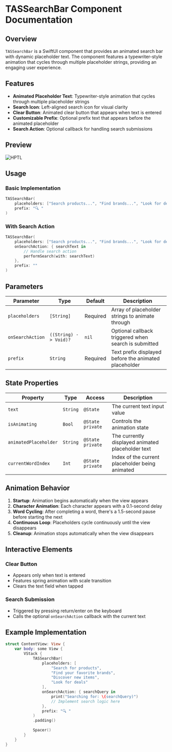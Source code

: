 # TASSearchBar Component Documentation

## Overview

`TASSearchBar` is a SwiftUI component that provides an animated search bar with dynamic placeholder text. The component features a typewriter-style animation that cycles through multiple placeholder strings, providing an engaging user experience.

## Features

- **Animated Placeholder Text**: Typewriter-style animation that cycles through multiple placeholder strings
- **Search Icon**: Left-aligned search icon for visual clarity
- **Clear Button**: Animated clear button that appears when text is entered
- **Customizable Prefix**: Optional prefix text that appears before the animated placeholder
- **Search Action**: Optional callback for handling search submissions

## Preview

![HPTL](https://res.cloudinary.com/dr6cm6n5f/image/upload/v1737442931/hometablayout-ezgif.com-video-to-gif-converter_cjljyk.gif)

## Usage

### Basic Implementation

```swift
TASSearchBar(
    placeholders: ["Search products...", "Find brands...", "Look for deals..."],
    prefix: "🔍 "
)
```

### With Search Action

```swift
TASSearchBar(
    placeholders: ["Search products...", "Find brands...", "Look for deals..."],
    onSearchAction: { searchText in
        // Handle search action
        performSearch(with: searchText)
    },
    prefix: ""
)
```

## Parameters

| Parameter | Type | Default | Description |
|-----------|------|---------|-------------|
| `placeholders` | `[String]` | Required | Array of placeholder strings to animate through |
| `onSearchAction` | `((String) -> Void)?` | `nil` | Optional callback triggered when search is submitted |
| `prefix` | `String` | Required | Text prefix displayed before the animated placeholder |

## State Properties

| Property | Type | Access | Description |
|----------|------|--------|-------------|
| `text` | `String` | `@State` | The current text input value |
| `isAnimating` | `Bool` | `@State private` | Controls the animation state |
| `animatedPlaceholder` | `String` | `@State private` | The currently displayed animated placeholder text |
| `currentWordIndex` | `Int` | `@State private` | Index of the current placeholder being animated |

## Animation Behavior

1. **Startup**: Animation begins automatically when the view appears
2. **Character Animation**: Each character appears with a 0.1-second delay
3. **Word Cycling**: After completing a word, there's a 1.5-second pause before starting the next
4. **Continuous Loop**: Placeholders cycle continuously until the view disappears
5. **Cleanup**: Animation stops automatically when the view disappears

## Interactive Elements

### Clear Button
- Appears only when text is entered
- Features spring animation with scale transition
- Clears the text field when tapped

### Search Submission
- Triggered by pressing return/enter on the keyboard
- Calls the optional `onSearchAction` callback with the current text

## Example Implementation

```swift
struct ContentView: View {
    var body: some View {
        VStack {
            TASSearchBar(
                placeholders: [
                    "Search for products",
                    "Find your favorite brands",
                    "Discover new items",
                    "Look for deals"
                ],
                onSearchAction: { searchQuery in
                    print("Searching for: \(searchQuery)")
                    // Implement search logic here
                },
                prefix: "🔍 "
            )
            .padding()
            
            Spacer()
        }
    }
}
```
